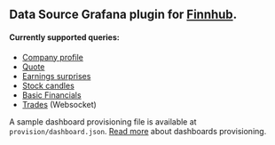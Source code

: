 ## Data Source Grafana plugin for [Finnhub](https://finnhub.io/).

#### Currently supported queries:
- [Company profile](https://finnhub.io/docs/api#company-profile2)
- [Quote](https://finnhub.io/docs/api#quote)
- [Earnings surprises](https://finnhub.io/docs/api#company-earnings)
- [Stock candles](https://finnhub.io/docs/api#stock-candles)
- [Basic Financials](https://finnhub.io/docs/api#company-basic-financials)
- [Trades](https://finnhub.io/docs/api#websocket-trades) (Websocket)
 
A sample dashboard provisioning file is available at `provision/dashboard.json`. [Read more](https://grafana.com/tutorials/provision-dashboards-and-data-sources) about dashboards provisioning. 
